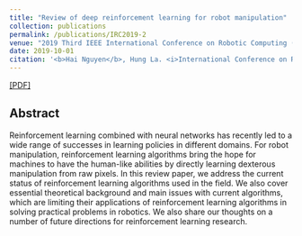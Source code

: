 ```yaml
---
title: "Review of deep reinforcement learning for robot manipulation"
collection: publications
permalink: /publications/IRC2019-2
venue: "2019 Third IEEE International Conference on Robotic Computing (IRC)"
date: 2019-10-01
citation: '<b>Hai Nguyen</b>, Hung La. <i>International Conference on Robotic Computings.</i> <b>IRC 2019</b>.'
---
```

[[PDF]](http://hai-h-nguyen.github.io/files/IRC2019-2.pdf)

## Abstract
Reinforcement learning combined with neural networks has recently led to a wide range of successes in learning policies in different domains. For robot manipulation, reinforcement learning algorithms bring the hope for machines to have the human-like abilities by directly learning dexterous manipulation from raw pixels. In this review paper, we address the current status of reinforcement learning algorithms used in the field. We also cover essential theoretical background and main issues with current algorithms, which are limiting their applications of reinforcement learning algorithms in solving practical problems in robotics. We also share our thoughts on a number of future directions for reinforcement learning research.

